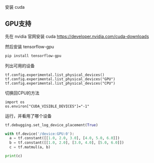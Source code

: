 安装 cuda

## GPU支持
先在 nvidia 官网安装 cuda https://developer.nvidia.com/cuda-downloads

然后安装 tensorflow-gpu
```bash
pip install tensorflow-gpu
```

列出可用的设备
```
tf.config.experimental.list_physical_devices()
tf.config.experimental.list_physical_devices("GPU")
tf.config.experimental.list_physical_devices("CPU")
```


切换回CPU的方法
```
import os
os.environ["CUDA_VISIBLE_DEVICES"]="-1"
```


运行，并看用了哪个设备
```python
tf.debugging.set_log_device_placement(True)

with tf.device('/device:GPU:0'):
  a = tf.constant([[1.0, 2.0, 3.0], [4.0, 5.0, 6.0]])
  b = tf.constant([[1.0, 2.0], [3.0, 4.0], [5.0, 6.0]])
  c = tf.matmul(a, b)

print(c)
```
